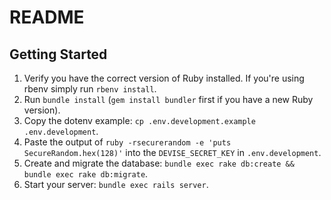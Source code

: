 # README

## Getting Started

1. Verify you have the correct version of Ruby installed.  If you're using rbenv simply run `rbenv install`.
1. Run `bundle install` (`gem install bundler` first if you have a new Ruby version).
1. Copy the dotenv example: `cp .env.development.example .env.development`.
1. Paste the output of `ruby -rsecurerandom -e 'puts SecureRandom.hex(128)'` into the `DEVISE_SECRET_KEY` in `.env.development`.
1. Create and migrate the database: `bundle exec rake db:create && bundle exec rake db:migrate`.
1. Start your server: `bundle exec rails server`.
